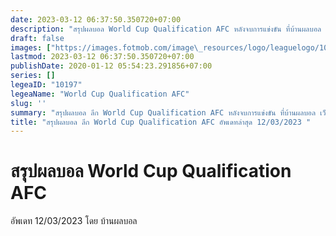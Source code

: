 ```yaml
---
date: 2023-03-12 06:37:50.350720+07:00
description: "สรุปผลบอล World Cup Qualification AFC หลังจบการแข่งขัน ที่บ้านผลบอล เว็บเผยแพร่ข้อมูลการแข่งขันฟุตบอลที่เชื่อถือได้ และ อัพเดทไวที่สุด"
draft: false
images: ["https://images.fotmob.com/image\_resources/logo/leaguelogo/10197.png"]
lastmod: 2023-03-12 06:37:50.350720+07:00
publishDate: 2020-01-12 05:54:23.291856+07:00
series: []
legeaID: "10197"
legeaName: "World Cup Qualification AFC"
slug: ''
summary: "สรุปผลบอล ลีก World Cup Qualification AFC หลังจบการแข่งขัน ที่บ้านผลบอล เว็บเผยแพร่ข้อมูลการแข่งขันฟุตบอลที่เชื่อถือได้ และ อัพเดทไวที่สุด"
title: "สรุปผลบอล ลีก World Cup Qualification AFC อัพเดทล่าสุด 12/03/2023 "
---
```


# สรุปผลบอล World Cup Qualification AFC
อัพเดท 12/03/2023 โดย บ้านผลบอล

